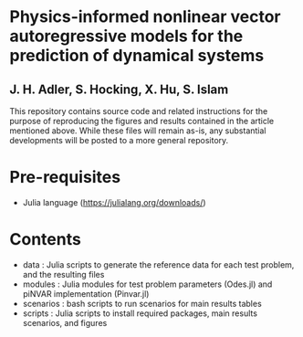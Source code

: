 # Physics-informed nonlinear vector autoregressive models for the prediction of dynamical systems
## J. H. Adler, S. Hocking, X. Hu, S. Islam

This repository contains source code and related instructions for the purpose of reproducing the figures and results contained in the article mentioned above. While these files will remain as-is, any substantial developments will be posted to a more general repository.

# Pre-requisites
- Julia language (https://julialang.org/downloads/)

# Contents
- data : Julia scripts to generate the reference data for each test problem, and the resulting files
- modules : Julia modules for test problem parameters (Odes.jl) and piNVAR implementation (Pinvar.jl)
- scenarios : bash scripts to run scenarios for main results tables
- scripts : Julia scripts to install required packages, main results scenarios, and figures